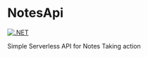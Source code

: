 # NotesApi
[![.NET](https://github.com/satish860/NotesApi/actions/workflows/dotnet.yml/badge.svg)](https://github.com/satish860/NotesApi/actions/workflows/dotnet.yml)

Simple Serverless API for Notes Taking action
